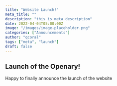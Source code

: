 ```yaml
---
title: "Website Launch!"
meta_title: ""
description: "this is meta description"
date: 2022-04-04T05:00:00Z
image: "/images/image-placeholder.png"
categories: ["Announcements"]
author: "qcoral"
tags: ["meta", "launch"]
draft: false
---
```


## Launch of the Openary!

Happy to finally announce the launch of the website